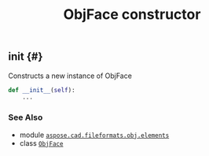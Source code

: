 ﻿---
title: ObjFace constructor
second_title: Aspose.CAD for Python via .NET API References
description: 
type: docs
weight: 10
url: /aspose.cad.fileformats.obj.elements/objface/__init__/
is_root: false
---

## __init__ {#}

Constructs a new instance of ObjFace



```python
def __init__(self):
    ...
```





### See Also
* module [`aspose.cad.fileformats.obj.elements`](../../)
* class [`ObjFace`](/cad/python-net/aspose.cad.fileformats.obj.elements/objface)
